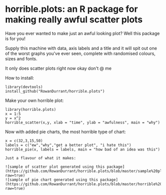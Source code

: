 # horrible.plots: an R package for making really awful scatter plots

Have you ever wanted to make just an awful looking plot? Well this package is for you!

Supply this machine with data, axis labels and a title and it will spit out one of the worst graphs you've ever seen, 
complete with randomised colours, sizes and fonts.


It only does scatter plots right now okay don't @ me

How to install:
```
library(devtools)
install_github("RowanDurrant/horrible.plots")
```
Make your own horrible plot:
```
library(horrible.plots)
x = 1:5
y = x^2
horrible_scatter(x,y, xlab = "time", ylab = "awfulness", main = "why")
```

Now with added pie charts, the most horrible type of chart:
```
x = c(32,3,15,50)
labels = c("ew","why","get a better plot", "i hate this")
horrible_pie(x, labels = labels, main = "how bad of an idea was this")

Just a flavour of what it makes:

![sample of scatter plot generated using this package](https://github.com/RowanDurrant/horrible.plots/blob/master/sample%20plot.png?raw=true)
![sample of pie chart generated using this package](https://github.com/RowanDurrant/horrible.plots/blob/master/horrible%20pie%20chart.png?raw=true)
